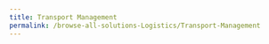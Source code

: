 ```yaml
---
title: Transport Management
permalink: /browse-all-solutions-Logistics/Transport-Management
---
```


